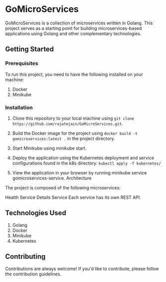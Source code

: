 # GoMicroServices

GoMicroServices is a collection of microservices written in Golang. This project serves as a starting point for building microservices-based applications using Golang and other complementary technologies.

## Getting Started

### Prerequisites
To run this project, you need to have the following installed on your machine:

1. Docker
2. Minikube

### Installation
1. Clone this repository to your local machine using `git clone https://github.com/rajatmjain/GoMicroServices.git`.
2. Build the Docker image for the project using `docker build -t gomicroservices:latest .` in the project directory.
3. Start Minikube using minikube start.
4. Deploy the application using the Kubernetes deployment and service configurations found in the k8s directory:
`kubectl apply -f kubernetes/`

5. View the application in your browser by running minikube service gomicroservices-service.
Architecture

The project is composed of the following microservices:

Health Service
Details Service
Each service has its own REST API.

## Technologies Used

1. Golang
2. Docker
3. Minikube
4. Kubernetes

## Contributing

Contributions are always welcome! If you'd like to contribute, please follow the contribution guidelines.